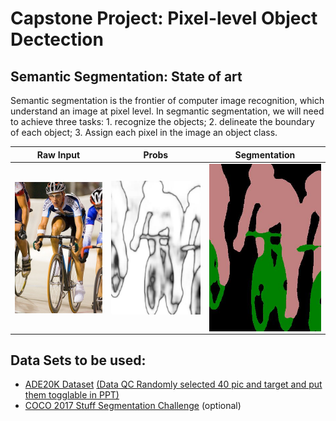 # Capstone Project: Pixel-level Object Dectection 
## Semantic Segmentation: State of art


Semantic segmentation is the frontier of computer image recognition, which understand an image at pixel level. In segmantic segmentation, we will need to achieve three tasks: 1. recognize the objects; 2. delineate the boundary of each object; 3. Assign each pixel in the image an object class.


Raw Input            |  Probs           |     Segmentation
:-------------------------:|:-------------------------:|:-------------------------:
<img src="pics/pascal_voc.jpg" height=100%  width=100%  alt="Bycicle Rider" ALIGN="Middle">|<img src="pics/pascal_voc_probs.jpg" height=100%  width=100%  alt="Bycicle Rider" ALIGN="Middle">|<img src="pics/pascal_voc_seg.jpg" height=100%  width=100%  alt="Bycicle Rider" ALIGN="Middle">


## Data Sets to be used:
+ [ADE20K Dataset](http://groups.csail.mit.edu/vision/datasets/ADE20K/)
[(Data QC Randomly selected 40 pic and target and put them togglable in PPT)](https://github.com/HoustonJ2013/Capstone_CV_Galvanize/blob/master/ppts/QC_Dec_12.pptx)
+ [COCO 2017 Stuff Segmentation Challenge](http://cocodataset.org/#stuff-challenge2017) (optional)
